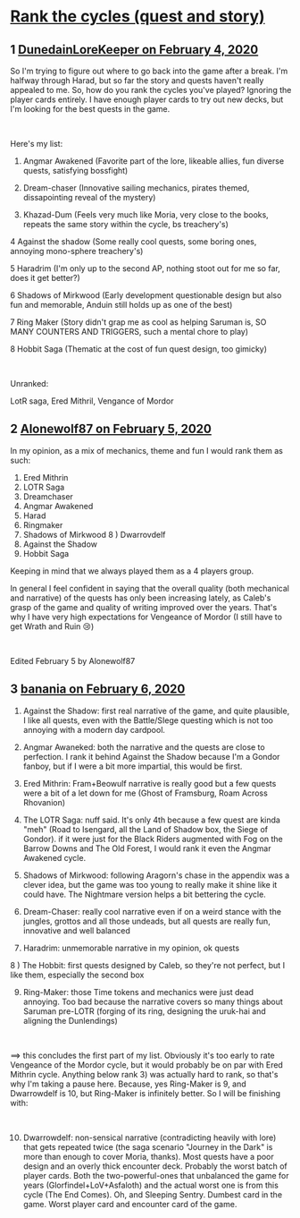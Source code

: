 # [Rank the cycles (quest and story)](https://community.fantasyflightgames.com/topic/305364-rank-the-cycles-quest-and-story/)

## 1 [DunedainLoreKeeper on February 4, 2020](https://community.fantasyflightgames.com/topic/305364-rank-the-cycles-quest-and-story/?do=findComment&comment=3885865)

So I'm trying to figure out where to go back into the game after a break. I'm halfway through Harad, but so far the story and quests haven't really appealed to me. So, how do you rank the cycles you've played? Ignoring the player cards entirely. I have enough player cards to try out new decks, but I'm looking for the best quests in the game.

 

Here's my list:

1. Angmar Awakened (Favorite part of the lore, likeable allies, fun diverse quests, satisfying bossfight)

2. Dream-chaser (Innovative sailing mechanics, pirates themed, dissapointing reveal of the mystery)

3. Khazad-Dum (Feels very much like Moria, very close to the books, repeats the same story within the cycle, bs treachery's)

4 Against the shadow (Some really cool quests, some boring ones, annoying mono-sphere treachery's)

5 Haradrim (I'm only up to the second AP, nothing stoot out for me so far, does it get better?)

6 Shadows of Mirkwood (Early development questionable design but also fun and memorable, Anduin still holds up as one of the best)

7 Ring Maker (Story didn't grap me as cool as helping Saruman is, SO MANY COUNTERS AND TRIGGERS, such a mental chore to play)

8 Hobbit Saga (Thematic at the cost of fun quest design, too gimicky)

 

Unranked:

LotR saga, Ered Mithril, Vengance of Mordor

## 2 [Alonewolf87 on February 5, 2020](https://community.fantasyflightgames.com/topic/305364-rank-the-cycles-quest-and-story/?do=findComment&comment=3887036)

In my opinion, as a mix of mechanics, theme and fun I would rank them as such:

1) Ered Mithrin
2) LOTR Saga
3) Dreamchaser
4) Angmar Awakened
5) Harad
6) Ringmaker
7) Shadows of Mirkwood
8 ) Dwarrovdelf
9) Against the Shadow
10) Hobbit Saga

Keeping in mind that we always played them as a 4 players group.

In general I feel confident in saying that the overall quality (both mechanical and narrative) of the quests has only been increasing lately, as Caleb's grasp of the game and quality of writing improved over the years. That's why I have very high expectations for Vengeance of Mordor (I still have to get Wrath and Ruin 😢)

 

Edited February 5 by Alonewolf87

## 3 [banania on February 6, 2020](https://community.fantasyflightgames.com/topic/305364-rank-the-cycles-quest-and-story/?do=findComment&comment=3887842)

1) Against the Shadow: first real narrative of the game, and quite plausible, I like all quests, even with the Battle/SIege questing which is not too annoying with a modern day cardpool.

2) Angmar Awaneked: both the narrative and the quests are close to perfection. I rank it behind Against the Shadow because I'm a Gondor fanboy, but if I were a bit more impartial, this would be first.

3) Ered Mithrin: Fram+Beowulf narrative is really good but a few quests were a bit of a let down for me (Ghost of Framsburg, Roam Across Rhovanion)

4) The LOTR Saga: nuff said. It's only 4th because a few quest are kinda "meh" (Road to Isengard, all the Land of Shadow box, the Siege of Gondor). if it were just for the Black Riders augmented with Fog on the Barrow Downs and The Old Forest, I would rank it even the Angmar Awakened cycle.

5) Shadows of Mirkwood: following Aragorn's chase in the appendix was a clever idea, but the game was too young to really make it shine like it could have. The Nightmare version helps a bit bettering the cycle.

6) Dream-Chaser: really cool narrative even if on a weird stance with the jungles, grottos and all those undeads, but all quests are really fun, innovative and well balanced

7) Haradrim: unmemorable narrative in my opinion, ok quests

8 ) The Hobbit: first quests designed by Caleb, so they're not perfect, but I like them, especially the second box

9) Ring-Maker: those Time tokens and mechanics were just dead annoying. Too bad because the narrative covers so many things about Saruman pre-LOTR (forging of its ring, designing the uruk-hai and aligning the Dunlendings)

 

==> this concludes the first part of my list. Obviously it's too early to rate Vengeance of the Mordor cycle, but it would probably be on par with Ered Mithrin cycle. Anything below rank 3) was actually hard to rank, so that's why I'm taking a pause here. Because, yes Ring-Maker is 9, and Dwarrowdelf is 10, but Ring-Maker is infinitely better. So I will be finishing with:

 

10) Dwarrowdelf: non-sensical narrative (contradicting heavily with lore) that gets repeated twice (the saga scenario "Journey in the Dark" is more than enough to cover Moria, thanks). Most quests have a poor design and an overly thick encounter deck. Probably the worst batch of player cards. Both the two-powerful-ones that unbalanced the game for years (Glorfindel+LoV+Asfaloth) and the actual worst one is from this cycle (The End Comes). Oh, and Sleeping Sentry. Dumbest card in the game. Worst player card and encounter card of the game.


